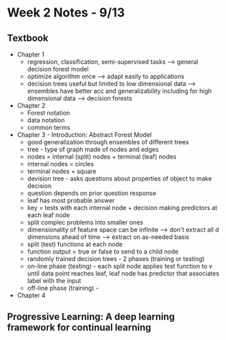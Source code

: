# Week 2 Notes - 9/13
## Textbook
- Chapter 1
  - regression, classification, semi-supervised tasks --> general decision forest model
  - optimize algorithm once --> adapt easily to applications
  - decision trees useful but limited to low dimensional data --> ensembles have better acc and generalizability including for high dimensional data --> decision forests
- Chapter 2
  - Forest notation
  - data notation
  - common terms
- Chapter 3 - Introduction: Abstract Forest Model
  - good generalization through ensembles of different trees
  - tree - type of graph made of nodes and edges
  - nodes = internal (split) nodes + terminal (leaf) nodes
  - internal nodes = circles
  - terminal nodes = square
  - devision tree - asks questions about properties of object to make decision
  - question depends on prior question response
  - leaf has most probable answer
  - key = tests with each internal node + decision making predictors at each leaf node
  - split complec problems into smaller ones
  - dimensionality of feature space can be infinite --> don't extract all d dimensions ahead of time --> extract on as-needed basis
  - split (test) functions at each node
  - function output = true or false to send to a child node
  - randomly trained decision trees - 2 phases (training or testing)
  - on-line phase (testing) - each split node applies test function to v until data point reaches leaf, leaf node has predictor that associates label with the input
  - off-line phase (training) - 
- Chapter 4
## Progressive Learning: A deep learning framework for continual learning
